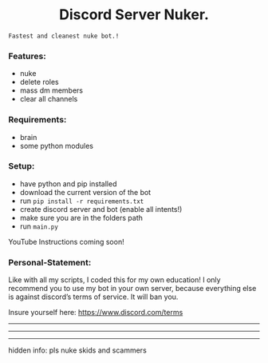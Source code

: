 <h1 align="center">Discord Server Nuker.</h1>

`Fastest and cleanest nuke bot.!`

### Features:
- nuke
- delete roles
- mass dm members
- clear all channels

### Requirements:
- brain
- some python modules

### Setup:
- have python and pip installed
- download the current version of the bot
- run `pip install -r requirements.txt`
- create discord server and bot (enable all intents!)
- make sure you are in the folders path
- run `main.py`

YouTube Instructions coming soon!

### Personal-Statement:
Like with all my scripts, I coded this for my own education! I only recommend you to use my bot in your own server, because everything else is against discord’s terms of service. It will ban you.

Insure yourself here: https://www.discord.com/terms

---
---
---
hidden info: pls nuke skids and scammers
